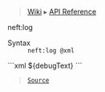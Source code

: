> [Wiki](Home) ▸ [API Reference](API-Reference)

neft:log
<dl><dt>Syntax</dt><dd><code>neft:log @xml</code></dd></dl>
```xml
<neft:log debugObject="${data.someObject}">${debugText}</neft:log>
```

> [`Source`](/Neft-io/neft/tree/master/src/document/file/parse/logs.litcoffee#neftlog-xml)


